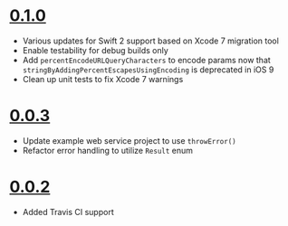 # [0.1.0](https://github.com/TheHolyGrail/Swallow/releases/tag/v0.1.0)

- Various updates for Swift 2 support based on Xcode 7 migration tool
- Enable testability for debug builds only
- Add `percentEncodeURLQueryCharacters` to encode params now that `stringByAddingPercentEscapesUsingEncoding` is deprecated in iOS 9
- Clean up unit tests to fix Xcode 7 warnings

# [0.0.3](https://github.com/TheHolyGrail/Swallow/releases/tag/v0.0.3)

- Update example web service project to use `throwError()`
- Refactor error handling to utilize `Result` enum

# [0.0.2](https://github.com/TheHolyGrail/Swallow/releases/tag/v0.0.2)

- Added Travis CI support
